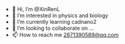 - 👋 Hi, I’m @XinRenL
- 👀 I’m interested in physics and biology
- 🌱 I’m currently learning cadnano2
- 💞️ I’m looking to collaborate on ...
- 📫 How to reach me 2871390589@qq.com

<!---
XinRenL/XinRenL is a ✨ special ✨ repository because its `README.md` (this file) appears on your GitHub profile.
You can click the Preview link to take a look at your changes.
--->
